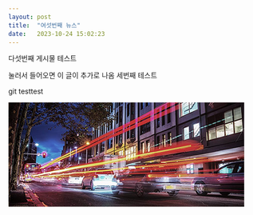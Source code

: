 ```yaml
---
layout: post
title:  "여섯번째 뉴스"
date:   2023-10-24 15:02:23
---
```


다섯번째 게시물 테스트

눌러서 들어오면 이 글이 추가로 나옴
세번째 테스트

git testtest


<span class="image featured"><img src="/images/pic03.jpg" alt=""></span>